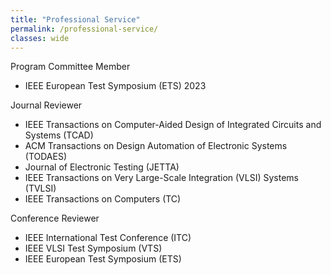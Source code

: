 ```yaml
---
title: "Professional Service"
permalink: /professional-service/
classes: wide
---
```


Program Committee Member
+ IEEE European Test Symposium (ETS) 2023

Journal Reviewer
+ IEEE Transactions on Computer-Aided Design of Integrated Circuits and Systems (TCAD)
+ ACM Transactions on Design Automation of Electronic Systems (TODAES)
+ Journal of Electronic Testing (JETTA)
+ IEEE Transactions on Very Large-Scale Integration (VLSI) Systems (TVLSI)
+ IEEE Transactions on Computers (TC)

Conference Reviewer
+ IEEE International Test Conference (ITC)
+ IEEE VLSI Test Symposium (VTS)
+ IEEE European Test Symposium (ETS)
